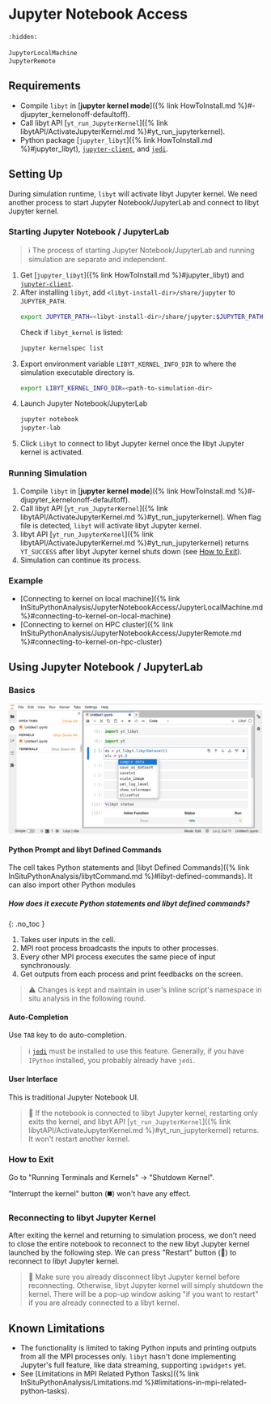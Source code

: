 # Jupyter Notebook Access

```{toctree}
:hidden:

JupyterLocalMachine
JupyterRemote
```

## Requirements

- Compile `libyt` in [**jupyter kernel mode**]({% link HowToInstall.md %}#-djupyter_kernelonoff-defaultoff).
- Call libyt API [`yt_run_JupyterKernel`]({% link libytAPI/ActivateJupyterKernel.md %}#yt_run_jupyterkernel).
- Python package [`jupyter_libyt`]({% link HowToInstall.md %}#jupyter_libyt), [`jupyter-client`](https://jupyter-client.readthedocs.io/en/stable/index.html), and [`jedi`](https://jedi.readthedocs.io/en/latest/).

## Setting Up

During simulation runtime, `libyt` will activate libyt Jupyter kernel. 
We need another process to start Jupyter Notebook/JupyterLab and connect to libyt Jupyter kernel. 

### Starting Jupyter Notebook / JupyterLab

> :information_source: The process of starting Jupyter Notebook/JupyterLab and running simulation are separate and independent.

1. Get [`jupyter_libyt`]({% link HowToInstall.md %}#jupyter_libyt) and [`jupyter-client`](https://jupyter-client.readthedocs.io/en/stable/index.html).
2. After installing `libyt`, add `<libyt-install-dir>/share/jupyter` to `JUPYTER_PATH`.
   ```bash
   export JUPYTER_PATH=<libyt-install-dir>/share/jupyter:$JUPYTER_PATH
   ```
   Check if `libyt_kernel` is listed:
   ```bash
   jupyter kernelspec list
   ```
3. Export environment variable `LIBYT_KERNEL_INFO_DIR` to where the simulation executable directory is.
   ```bash
   export LIBYT_KERNEL_INFO_DIR=<path-to-simulation-dir>
   ```
4. Launch Jupyter Notebook/JupyterLab
   ```bash
   jupyter notebook 
   jupyter-lab
   ```
5. Click `Libyt` to connect to libyt Jupyter kernel once the libyt Jupyter kernel is activated.

### Running Simulation

1. Compile `libyt` in [**jupyter kernel mode**]({% link HowToInstall.md %}#-djupyter_kernelonoff-defaultoff).
2. Call libyt API [`yt_run_JupyterKernel`]({% link libytAPI/ActivateJupyterKernel.md %}#yt_run_jupyterkernel). When flag file is detected, `libyt` will activate libyt Jupyter kernel.
3. libyt API [`yt_run_JupyterKernel`]({% link libytAPI/ActivateJupyterKernel.md %}#yt_run_jupyterkernel) returns `YT_SUCCESS` after libyt Jupyter kernel shuts down (see [How to Exit](#how-to-exit)).
4. Simulation can continue its process.

### Example

- [Connecting to kernel on local machine]({% link InSituPythonAnalysis/JupyterNotebookAccess/JupyterLocalMachine.md %}#connecting-to-kernel-on-local-machine)
- [Connecting to kernel on HPC cluster]({% link InSituPythonAnalysis/JupyterNotebookAccess/JupyterRemote.md %}#connecting-to-kernel-on-hpc-cluster)

## Using Jupyter Notebook / JupyterLab

### Basics

![](../../_static/img/JupyterNB-Basics.png)

#### Python Prompt and libyt Defined Commands

The cell takes Python statements and [libyt Defined Commands]({% link InSituPythonAnalysis/libytCommand.md %}#libyt-defined-commands).
It can also import other Python modules

##### How does it execute Python statements and libyt defined commands?
{: .no_toc }
1. Takes user inputs in the cell.
2. MPI root process broadcasts the inputs to other processes.
3. Every other MPI process executes the same piece of input synchronously.
4. Get outputs from each process and print feedbacks on the screen.

> :warning: Changes is kept and maintain in user's inline script's namespace in situ analysis in the following round.

#### Auto-Completion

Use `TAB` key to do auto-completion. 

> :information_source: [`jedi`](https://jedi.readthedocs.io/en/latest/) must be installed to use this feature. Generally, if you have `IPython` installed, you probably already have `jedi`.

#### User Interface

This is traditional Jupyter Notebook UI.

> :lizard: If the notebook is connected to libyt Jupyter kernel, restarting only exits the kernel, and libyt API [`yt_run_JupyterKernel`]({% link libytAPI/ActivateJupyterKernel.md %}#yt_run_jupyterkernel) returns. It won't restart another kernel.

### How to Exit

Go to "Running Terminals and Kernels" -> "Shutdown Kernel". 

"Interrupt the kernel" button (:black_medium_square:) won't have any effect.


### Reconnecting to libyt Jupyter Kernel

After exiting the kernel and returning to simulation process, we don't need to close the entire notebook to reconnect to the new libyt Jupyter kernel launched by the following step.
We can press "Restart" button (:arrows_counterclockwise:) to reconnect to libyt Jupyter kernel.

> :lizard: Make sure you already disconnect libyt Jupyter kernel before reconnecting. Otherwise, libyt Jupyter kernel will simply shutdown the kernel. There will be a pop-up window asking "if you want to restart" if you are already connected to a libyt kernel. 

## Known Limitations
- The functionality is limited to taking Python inputs and printing outputs from all the MPI processes only. `libyt` hasn't done implementing Jupyter's full feature, like data streaming, supporting `ipwidgets` yet.
- See [Limitations in MPI Related Python Tasks]({% link InSituPythonAnalysis/Limitations.md %}#limitations-in-mpi-related-python-tasks).
